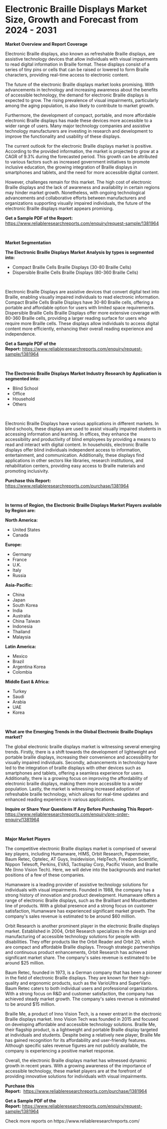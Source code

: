 <p><h1>Electronic Braille Displays Market Size, Growth and Forecast from 2024 - 2031</h1></p><p><strong>Market Overview and Report Coverage</strong></p>
<p><p>Electronic Braille displays, also known as refreshable Braille displays, are assistive technology devices that allow individuals with visual impairments to read digital information in Braille format. These displays consist of a series of tiny pins or cells that can be raised or lowered to form Braille characters, providing real-time access to electronic content.</p><p>The future of the electronic Braille displays market looks promising. With advancements in technology and increasing awareness about the benefits of accessible technology, the demand for electronic Braille displays is expected to grow. The rising prevalence of visual impairments, particularly among the aging population, is also likely to contribute to market growth.</p><p>Furthermore, the development of compact, portable, and more affordable electronic Braille displays has made these devices more accessible to a wider range of users. Many major technology companies and assistive technology manufacturers are investing in research and development to improve the functionality and usability of these displays.</p><p>The current outlook for the electronic Braille displays market is positive. According to the provided information, the market is projected to grow at a CAGR of 9.3% during the forecasted period. This growth can be attributed to various factors such as increased government initiatives to promote inclusive education, the growing integration of Braille displays in smartphones and tablets, and the need for more accessible digital content.</p><p>However, challenges remain for this market. The high cost of electronic Braille displays and the lack of awareness and availability in certain regions may hinder market growth. Nonetheless, with ongoing technological advancements and collaborative efforts between manufacturers and organizations supporting visually impaired individuals, the future of the electronic Braille displays market appears promising.</p></p>
<p><strong>Get a Sample PDF of the Report:</strong> <a href="https://www.reliableresearchreports.com/enquiry/request-sample/1381964">https://www.reliableresearchreports.com/enquiry/request-sample/1381964</a></p>
<p>&nbsp;</p>
<p><strong>Market Segmentation</strong></p>
<p><strong>The Electronic Braille Displays Market Analysis by types is segmented into:</strong></p>
<p><ul><li>Compact Braille Cells Braille Displays (30-80 Braille Cells)</li><li>Dispersible Braille Cells Braille Displays (80-360 Braille Cells)</li></ul></p>
<p>&nbsp;</p>
<p><p>Electronic Braille Displays are assistive devices that convert digital text into Braille, enabling visually impaired individuals to read electronic information. Compact Braille Cells Braille Displays have 30-80 Braille cells, offering a portable and affordable option for users with limited space requirements. Dispersible Braille Cells Braille Displays offer more extensive coverage with 80-360 Braille cells, providing a larger reading surface for users who require more Braille cells. These displays allow individuals to access digital content more efficiently, enhancing their overall reading experience and independence.</p></p>
<p><strong>Get a Sample PDF of the Report:</strong>&nbsp;<a href="https://www.reliableresearchreports.com/enquiry/request-sample/1381964">https://www.reliableresearchreports.com/enquiry/request-sample/1381964</a></p>
<p>&nbsp;</p>
<p><strong>The Electronic Braille Displays Market Industry Research by Application is segmented into:</strong></p>
<p><ul><li>Blind School</li><li>Office</li><li>Household</li><li>Others</li></ul></p>
<p>&nbsp;</p>
<p><p>Electronic Braille Displays have various applications in different markets. In blind schools, these displays are used to assist visually impaired students in accessing information and learning. In offices, they enhance the accessibility and productivity of blind employees by providing a means to read and interact with digital content. In households, electronic Braille displays offer blind individuals independent access to information, entertainment, and communication. Additionally, these displays find applications in other sectors like libraries, research institutions, and rehabilitation centers, providing easy access to Braille materials and promoting inclusivity.</p></p>
<p><strong>Purchase this Report:</strong>&nbsp; <a href="https://www.reliableresearchreports.com/purchase/1381964">https://www.reliableresearchreports.com/purchase/1381964</a></p>
<p>&nbsp;</p>
<p><strong>In terms of Region, the Electronic Braille Displays Market Players available by Region are:</strong></p>
<p>
    <p> <strong> North America: </strong>
        <ul>
            <li>United States</li>
            <li>Canada</li>
        </ul>
        </p> 
    <p> <strong> Europe: </strong>
        <ul>
            <li>Germany</li>
            <li>France</li>
            <li>U.K.</li>
            <li>Italy</li>
            <li>Russia</li>
        </ul>
        </p> 
    <p> <strong> Asia-Pacific: </strong>
        <ul>
            <li>China</li>
            <li>Japan</li>
            <li>South Korea</li>
            <li>India</li>
            <li>Australia</li>
            <li>China Taiwan</li>
            <li>Indonesia</li>
            <li>Thailand</li>
            <li>Malaysia</li>
        </ul>
        </p> 
    <p> <strong> Latin America: </strong>
        <ul>
            <li>Mexico</li>
            <li>Brazil</li>
            <li>Argentina Korea</li>
            <li>Colombia</li>
        </ul>
        </p> 
    <p> <strong> Middle East & Africa: </strong>
        <ul>
            <li>Turkey</li>
            <li>Saudi</li>
            <li>Arabia</li>
            <li>UAE</li>
            <li>Korea</li>
        </ul>
    </p>
    </p>
<p>&nbsp;</p>
<p><strong>What are the Emerging Trends in the Global Electronic Braille Displays market?</strong></p>
<p><p>The global electronic braille displays market is witnessing several emerging trends. Firstly, there is a shift towards the development of lightweight and portable braille displays, increasing their convenience and accessibility for visually impaired individuals. Secondly, advancements in technology have led to the integration of braille displays with other devices such as smartphones and tablets, offering a seamless experience for users. Additionally, there is a growing focus on improving the affordability of electronic braille displays, making them more accessible to a wider population. Lastly, the market is witnessing increased adoption of refreshable braille technology, which allows for real-time updates and enhanced reading experience in various applications.</p></p>
<p><strong>Inquire or Share Your Questions If Any Before Purchasing This Report</strong>- <a href="https://www.reliableresearchreports.com/enquiry/pre-order-enquiry/1381964">https://www.reliableresearchreports.com/enquiry/pre-order-enquiry/1381964</a></p>
<p>&nbsp;</p>
<p><strong>Major Market Players</strong></p>
<p><p>The competitive electronic Braille displays market is comprised of several key players, including Humanware, HIMS, Orbit Research, Papenmeier, Baum Retec, Optelec, AT Guys, Insidevision, HelpTech, Freedom Scientific, Nippon Telesoft, Perkins, EVAS, Tactisplay Corp, Pacific Vision, and Braille Me (Inno Vision Tech). Here, we will delve into the backgrounds and market positions of a few of these companies.</p><p>Humanware is a leading provider of assistive technology solutions for individuals with visual impairments. Founded in 1988, the company has a strong history of innovation and product development. Humanware offers a range of electronic Braille displays, such as the Brailliant and Mountbatten line of products. With a global presence and a strong focus on customer satisfaction, Humanware has experienced significant market growth. The company's sales revenue is estimated to be around $60 million.</p><p>Orbit Research is another prominent player in the electronic Braille displays market. Established in 2004, Orbit Research specializes in the design and manufacturing of accessible technology solutions for people with disabilities. They offer products like the Orbit Reader and Orbit 20, which are compact and affordable Braille displays. Through strategic partnerships and continuous product enhancements, Orbit Research has achieved significant market share. The company's sales revenue is estimated to be around $25 million.</p><p>Baum Retec, founded in 1973, is a German company that has been a pioneer in the field of electronic Braille displays. They are known for their high-quality and ergonomic products, such as the VarioUltra and SuperVario. Baum Retec caters to both individual users and professional organizations. With a strong focus on R&D and customer satisfaction, the company has achieved steady market growth. The company's sales revenue is estimated to be around $15 million.</p><p>Braille Me, a product of Inno Vision Tech, is a newer entrant in the electronic Braille displays market. Inno Vision Tech was founded in 2015 and focused on developing affordable and accessible technology solutions. Braille Me, their flagship product, is a lightweight and portable Braille display targeted at individuals and students. Despite being a relatively new player, Braille Me has gained recognition for its affordability and user-friendly features. Although specific sales revenue figures are not publicly available, the company is experiencing a positive market response.</p><p>Overall, the electronic Braille displays market has witnessed dynamic growth in recent years. With a growing awareness of the importance of accessible technology, these market players are at the forefront of providing innovative solutions for individuals with visual impairments.</p></p>
<p><strong>Purchase this Report:</strong>&nbsp;&nbsp;<a href="https://www.reliableresearchreports.com/purchase/1381964">https://www.reliableresearchreports.com/purchase/1381964</a></p>
<p></p>
<p><strong>Get a Sample PDF of the Report:</strong>&nbsp;<a href="https://www.reliableresearchreports.com/enquiry/request-sample/1381964">https://www.reliableresearchreports.com/enquiry/request-sample/1381964</a></p>
<p>Check more reports on https://www.reliableresearchreports.com/</p>